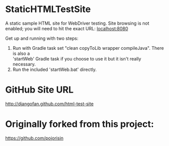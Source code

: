 StaticHTMLTestSite
==================

A static sample HTML site for WebDriver testing.  Site browsing is not enabled; you 
will need to hit the exact URL:  [localhost:8080](http://localhost:8001/index.html)

Get up and running with two steps:
<ol>
<li>Run with Gradle task set "clean copyToLib wrapper compileJava".  There is also a<br/>
   'startWeb' Gradle task if  you choose to use it but it isn't really necessary.</li>
<li>Run the included 'startWeb.bat' directly.</li>
</ol>


GitHub Site URL
==================
http://djangofan.github.com/html-test-site


Originally forked from this project:
==================
https://github.com/pojorisin
